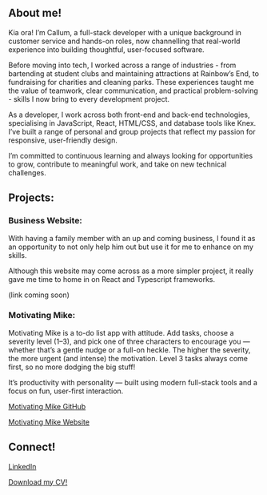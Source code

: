## About me!

Kia ora! I’m Callum, a full-stack developer with a unique background in customer service and hands-on roles, now channelling that real-world experience into building thoughtful, user-focused software.

Before moving into tech, I worked across a range of industries - from bartending at student clubs and maintaining attractions at Rainbow’s End, to fundraising for charities and cleaning parks. These experiences taught me the value of teamwork, clear communication, and practical problem-solving - skills I now bring to every development project.

As a developer, I work across both front-end and back-end technologies, specialising in JavaScript, React, HTML/CSS, and database tools like Knex. I’ve built a range of personal and group projects that reflect my passion for responsive, user-friendly design.

I’m committed to continuous learning and always looking for opportunities to grow, contribute to meaningful work, and take on new technical challenges.


## Projects:

### Business Website:

With having a family member with an up and coming business, I found it as an opportunity to not only help him out but use it for me to enhance on my skills. 

Although this website may come across as a more simpler project, it really gave me time to home in on React and Typescript frameworks. 

(link coming soon) 


### Motivating Mike:

Motivating Mike is a to-do list app with attitude. Add tasks, choose a severity level (1–3), and pick one of three characters to encourage you — whether that’s a gentle nudge or a full-on heckle. The higher the severity, the more urgent (and intense) the motivation. Level 3 tasks always come first, so no more dodging the big stuff!

It’s productivity with personality — built using modern full-stack tools and a focus on fun, user-first interaction.

[Motivating Mike GitHub](https://github.com/callum-bromley/motivating-mike)

[Motivating Mike Website]()

## Connect!

[LinkedIn](https://www.linkedin.com/in/callum-bromley-78bab3362/)

[Download my CV!](https://github.com/callum-bromley/callum-bromley/blob/main/Callum%20Bromley%20-%20CV.pdf)
<!--
**callum-bromley/callum-bromley** is a ✨ _special_ ✨ repository because its `README.md` (this file) appears on your GitHub profile.

Here are some ideas to get you started:

- 🔭 I’m currently working on ...
- 🌱 I’m currently learning ...
- 👯 I’m looking to collaborate on ...
- 🤔 I’m looking for help with ...
- 💬 Ask me about ...
- 📫 How to reach me: ...
- 😄 Pronouns: ...
- ⚡ Fun fact: ...
-->
